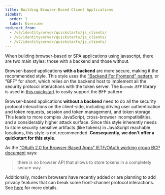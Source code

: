 ```yaml
---
title: Building Browser-Based Client Applications
sidebar:
  order: 1
  label: Overview
redirect_from:
  - /v5/identityserver/quickstarts/js_clients/
  - /v6/identityserver/quickstarts/js_clients/
  - /v7/identityserver/quickstarts/js_clients/
---
```



When building browser-based or SPA applications using javascript, there are two main styles: those
with a backend and those without.

Browser-based applications **with a backend** are more secure, making it the
recommended style. This style uses the ["Backend For Frontend"
pattern](https://blog.duendesoftware.com/posts/20210326_bff/), or "BFF" for
short, which relies on the backend host to implement all the security
protocol interactions with the token server. The `Duende.BFF` library is used in
[this quickstart](/identityserver/quickstarts/javascript-clients/js-with-backend/) to easily support the BFF pattern.

Browser-based applications **without a backend** need to do all the security
protocol interactions on the client-side, including driving user authentication
and token requests, session and token management, and token storage. This leads
to more complex JavaScript, cross-browser incompatibilities, and a considerably
higher attack surface. Since this style inherently needs to store security
sensitive artifacts (like tokens) in JavaScript reachable locations, this style
is not recommended. **Consequently, we don't offer a quickstart for this style**.

As the ["OAuth 2.0 for Browser-Based Apps" IETF/OAuth working group BCP
document](https://datatracker.ietf.org/doc/html/draft-ietf-oauth-browser-based-apps)
says:
>there is no browser API that allows to store tokens in a completely secure way. 

Additionally, modern browsers have recently added or are planning to add privacy
features that can break some front-channel protocol interactions. See 
[here](/bff/#3rd-party-cookies) 
for more details.
